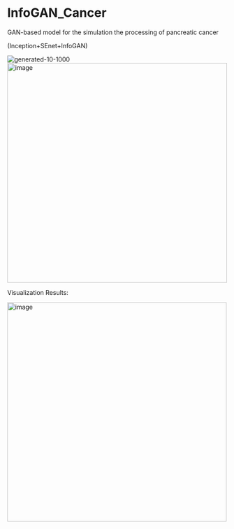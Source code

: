 # InfoGAN_Cancer

GAN-based model for the simulation the processing of pancreatic cancer

(Inception+SEnet+InfoGAN)

![generated-10-1000](https://user-images.githubusercontent.com/34312998/133878575-20612d13-9d4f-4a96-aa4b-0cefa94f1a26.png)
<img width="503" alt="image" src="https://user-images.githubusercontent.com/34312998/133878686-de407e15-f7d5-40aa-be16-26bc46e110d2.png">


Visualization Results:

<img width="502" alt="image" src="https://user-images.githubusercontent.com/34312998/133878714-68185845-5192-4905-a807-496b9370675e.png">
